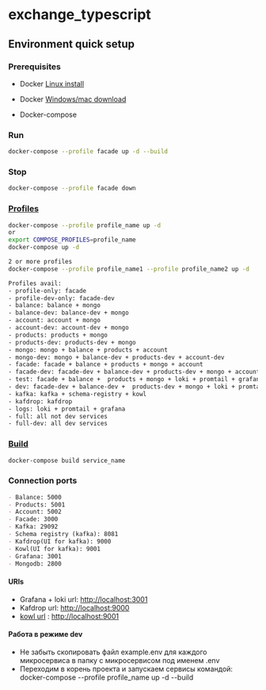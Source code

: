 # exchange_typescript

## Environment quick setup

### Prerequisites

- Docker [Linux install](https://github.com/epershinaass/exchange_typescript/blob/main/infra/installation-scripts/installation-linux.sh)

- Docker [Windows/mac download](https://www.docker.com/get-started/)
- Docker-compose

### Run

```bash
docker-compose --profile facade up -d --build
```

### Stop

```bash
docker-compose --profile facade down
```

### [Profiles](https://docs.docker.com/engine/reference/commandline/compose_up/)

```bash
docker-compose --profile profile_name up -d
or
export COMPOSE_PROFILES=profile_name
docker-compose up -d

2 or more profiles
docker-compose --profile profile_name1 --profile profile_name2 up -d

Profiles avail:
- profile-only: facade
- profile-dev-only: facade-dev
- balance: balance + mongo
- balance-dev: balance-dev + mongo
- account: account + mongo
- account-dev: account-dev + mongo
- products: products + mongo
- products-dev: products-dev + mongo
- mongo: mongo + balance + products + account
- mongo-dev: mongo + balance-dev + products-dev + account-dev
- facade: facade + balance + products + mongo + account
- facade-dev: facade-dev + balance-dev + products-dev + mongo + account-dev
- test: facade + balance +  products + mongo + loki + promtail + grafana
- dev: facade-dev + balance-dev +  products-dev + mongo + loki + promtail + grafana
- kafka: kafka + schema-registry + kowl
- kafdrop: kafdrop
- logs: loki + promtail + grafana
- full: all not dev services
- full-dev: all dev services
```

### [Build](https://docs.docker.com/engine/reference/commandline/compose_build/)

```bash
docker-compose build service_name
```

### Connection ports

```md
- Balance: 5000
- Products: 5001
- Account: 5002
- Facade: 3000
- Kafka: 29092
- Schema registry (kafka): 8081
- Kafdrop(UI for kafka): 9000
- Kowl(UI for kafka): 9001
- Grafana: 3001
- Mongodb: 2800
```

#### URls

- Grafana + loki url: <http://localhost:3001>
- Kafdrop url: <http://localhost:9000>
- [kowl  url](https://github.com/redpanda-data/console) : <http://localhost:9001>

#### Работа в режиме dev

- Не забыть скопировать файл example.env для каждого микросервиса в папку с микросервисом под именем .env
- Переходим в корень проекта и запускаем сервисы командой: docker-compose --profile profile_name up -d --build
